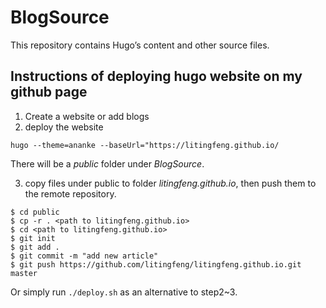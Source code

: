 # BlogSource
This repository contains Hugo’s content and other source files.

## Instructions of deploying hugo website on my github page
1. Create a website or add blogs
2. deploy the website
```
hugo --theme=ananke --baseUrl="https://litingfeng.github.io/
```
There will be a *public* folder under *BlogSource*. 

3. copy files under public to folder *litingfeng.github.io*, then push them to the remote repository.
```
$ cd public
$ cp -r . <path to litingfeng.github.io>
$ cd <path to litingfeng.github.io>
$ git init
$ git add .
$ git commit -m "add new article"
$ git push https://github.com/litingfeng/litingfeng.github.io.git master
```

Or simply run `./deploy.sh` as an alternative to step2~3.

